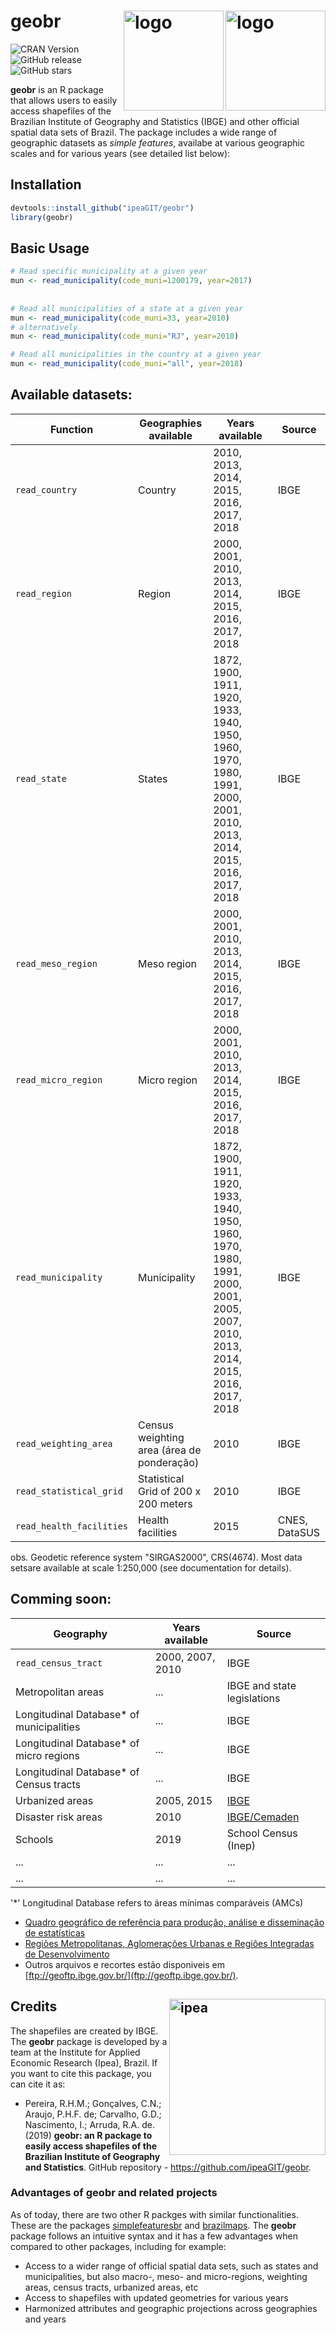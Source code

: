 # geobr <img align="right" src="man/figures/geobr_logo_b.png" alt="logo" width="160"> <img align="right" src="man/figures/geobr_logo_y.png" alt="logo" width="160">

![CRAN Version](http://www.r-pkg.org/badges/version/geobr)
![GitHub release](https://img.shields.io/github/release/ipeaGIT/geobr.svg)
<img alt="GitHub stars" src="https://img.shields.io/github/stars/ipeaGIT/geobr.svg?color=brightgreen">


**geobr** is an R package that allows users to easily access shapefiles of the Brazilian Institute of Geography and Statistics (IBGE) and other official spatial data sets of Brazil. The package includes a wide range of geographic datasets as *simple features*, availabe at various geographic scales and for various years (see detailed list below):


## Installation
```R
devtools::install_github("ipeaGIT/geobr")
library(geobr)
```

## Basic Usage
```R
# Read specific municipality at a given year
mun <- read_municipality(code_muni=1200179, year=2017)
  
  
# Read all municipalities of a state at a given year
mun <- read_municipality(code_muni=33, year=2010)
# alternatively
mun <- read_municipality(code_muni="RJ", year=2010)

# Read all municipalities in the country at a given year
mun <- read_municipality(code_muni="all", year=2018)
```


## Available datasets:


|Function|Geographies available|Years available|Source|
|-----|-----|-----|-----|
|`read_country`| Country | 2010, 2013, 2014, 2015, 2016, 2017, 2018 | IBGE |
|`read_region`| Region | 2000, 2001, 2010, 2013, 2014, 2015, 2016, 2017, 2018 | IBGE |
|`read_state`| States | 1872, 1900, 1911, 1920, 1933, 1940, 1950, 1960, 1970, 1980, 1991, 2000, 2001, 2010, 2013, 2014, 2015, 2016, 2017, 2018 | IBGE |
|`read_meso_region`| Meso region | 2000, 2001, 2010, 2013, 2014, 2015, 2016, 2017, 2018 |  IBGE |
|`read_micro_region`| Micro region | 2000, 2001, 2010, 2013, 2014, 2015, 2016, 2017, 2018 | IBGE |
|`read_municipality`| Municipality | 1872, 1900, 1911, 1920, 1933, 1940, 1950, 1960, 1970, 1980, 1991, 2000, 2001, 2005, 2007, 2010, 2013, 2014, 2015, 2016, 2017, 2018 |IBGE |
|`read_weighting_area`| Census weighting area (área de ponderação) |  2010 | IBGE |
|`read_statistical_grid` | Statistical Grid of 200 x 200 meters | 2010 | IBGE |
|`read_health_facilities` | Health facilities | 2015 | CNES, DataSUS | 

obs. Geodetic reference system "SIRGAS2000", CRS(4674). Most data setsare available at scale 1:250,000 (see documentation for details).
 
## Comming soon:

| Geography | Years available | Source |
|-----|-----|-----|
|`read_census_tract` | 2000, 2007, 2010 | IBGE |
| Metropolitan areas | ... | IBGE and state legislations |
| Longitudinal Database* of municipalities | ... | IBGE | 
| Longitudinal Database* of micro regions | ... | IBGE | 
| Longitudinal Database* of Census tracts | ... | IBGE | 
| Urbanized areas | 2005, 2015 | [IBGE](https://www.ibge.gov.br/geociencias-novoportal/cartas-e-mapas/redes-geograficas/15789-areas-urbanizadas.html) | 
| Disaster risk areas | 2010 | [IBGE/Cemaden](https://www.ibge.gov.br/geociencias-novoportal/organizacao-do-territorio/tipologias-do-territorio/21538-populacao-em-areas-de-risco-no-brasil.html?=&t=downloads) | 
| Schools | 2019 | School Census (Inep) | 
| ... | ... | ... | 
| ... | ... | ... | 

'*' Longitudinal Database refers to áreas mínimas comparáveis (AMCs)

* [Quadro geográfico de referência para produção, análise e disseminação de estatísticas](https://www.ibge.gov.br/geociencias/organizacao-do-territorio/analises-do-territorio/24233-quadro-geografico-de-referencia-para-producao-analise-e-disseminacao-de-estatisticas.html?=&t=o-que-e)
* [Regiões Metropolitanas, Aglomerações Urbanas e Regiões Integradas de Desenvolvimento](https://www.ibge.gov.br/geociencias/organizacao-do-territorio/estrutura-territorial/18354-regioes-metropolitanas-aglomeracoes-urbanas-e-regioes-integradas-de-desenvolvimento.html?=&t=acesso-ao-produto)
* Outros arquivos e recortes estão disponiveis em [ftp://geoftp.ibge.gov.br/](ftp://geoftp.ibge.gov.br/).


## Credits <img align="right" src="man/figures/ipea_logo.jpg" alt="ipea" width="250">

The shapefiles are created by IBGE. The **geobr** package is developed by a team at the Institute for Applied Economic Research (Ipea), Brazil. If you want to cite this package, you can cite it as:

* Pereira, R.H.M.; Gonçalves, C.N.; Araujo, P.H.F. de; Carvalho, G.D.; Nascimento, I.; Arruda, R.A. de. (2019) **geobr: an R package to easily access shapefiles of the Brazilian Institute of Geography and Statistics**. GitHub repository - https://github.com/ipeaGIT/geobr.




### Advantages of **geobr** and related projects
As of today, there are two other R packges with similar functionalities. These are the packages [simplefeaturesbr](https://github.com/RobertMyles/simplefeaturesbr) and [brazilmaps](https://cran.r-project.org/web/packages/brazilmaps/brazilmaps.pdf). The **geobr** package follows an intuitive syntax and it has a few advantages when compared to other packages, including for example:
- Access to a wider range of official spatial data sets, such as states and municipalities, but also macro-, meso- and micro-regions, weighting areas, census tracts, urbanized areas, etc
- Access to shapefiles with updated geometries for various years
- Harmonized attributes and geographic projections across geographies and years
